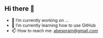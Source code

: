 ## Hi there 👋


- 🔭 I’m currently working on ...
- 🌱 I’m currently learning how to use GitHub
- 📫 How to reach me: abesprain@gmail.com


